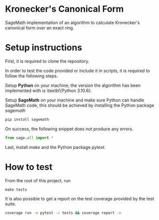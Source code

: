 # Kronecker's Canonical Form
SageMath implementation of an algorithm to calculate Kronecker's canonical form over an exact ring.

# Setup instructions
First, it is required to clone the repository.

In order to test the code provided or include it in scripts, it is required to follow the following steps.

Setup **Python** on your machine; the version the algorithm has been implemented with
is \textbf{Python 3.10.6}.

Setup **SageMath** on your machine and make sure Python can handle SageMath code, this should be achieved
by installing the Python package _sagemath_

```sh
pip install sagemath
```

On success, the following snippet does not produce any
errors.
```py
from sage.all import *
```

Last, install _make_ and the Python package _pytest_.

# How to test
From the root of this project, run
```
make tests
```

It is also possible to get a report on the test coverage provided by the test suite.
```sh
coverage run -m pytest -v tests && coverage report -m
```